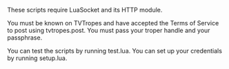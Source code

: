 These scripts require LuaSocket and its HTTP module.

You must be known on TVTropes and have accepted the Terms of Service to post using tvtropes.post. You must pass your troper handle and your passphrase.

You can test the scripts by running test.lua. You can set up your credentials by running setup.lua.

